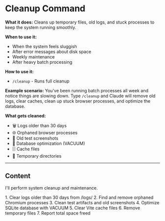 # Cleanup Command

**What it does:** Cleans up temporary files, old logs, and stuck processes to keep the system running smoothly.

**When to use it:**
- When the system feels sluggish
- After error messages about disk space
- Weekly maintenance
- After heavy batch processing

**How to use it:**
- `/cleanup` - Runs full cleanup

**Example scenario:** You've been running batch processes all week and notice things are slowing down. Type `/cleanup` and Claude will remove old logs, clear caches, clean up stuck browser processes, and optimize the database.

**What gets cleaned:**
- 🗑️ Logs older than 30 days
- 🌐 Orphaned browser processes
- 📸 Old test screenshots
- 💾 Database optimization (VACUUM)
- 🗄️ Cache files
- 📁 Temporary directories

---

## Content

I'll perform system cleanup and maintenance.

<task>
1. Clear logs older than 30 days from /logs/
2. Find and remove orphaned Chromium processes
3. Clean test artifacts and old screenshots
4. Optimize SQLite database with VACUUM
5. Clear Vite cache files
6. Remove temporary files
7. Report total space freed
</task>